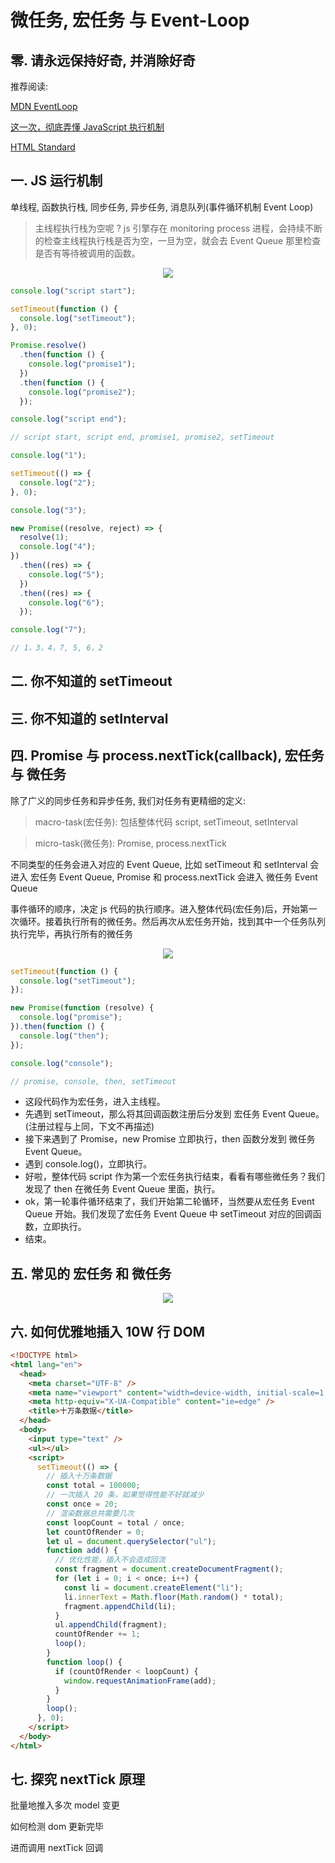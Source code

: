 # 微任务, 宏任务 与 Event-Loop

## 零. 请永远保持好奇, 并消除好奇

推荐阅读:

[MDN EventLoop](https://developer.mozilla.org/zh-CN/docs/Web/JavaScript/EventLoop)

[这一次，彻底弄懂 JavaScript 执行机制](https://juejin.im/post/6844903512845860872)

[HTML Standard ](https://html.spec.whatwg.org/multipage/webappapis.html)

## 一. JS 运行机制

单线程, 函数执行栈, 同步任务, 异步任务, 消息队列(事件循环机制 Event Loop)

> 主线程执行栈为空呢 ? js 引擎存在 monitoring process 进程，会持续不断的检查主线程执行栈是否为空，一旦为空，就会去 Event Queue 那里检查是否有等待被调用的函数。

<p align="center"><img src=https://linmingdao.github.io/blog/assets/tech/003002_00.jpg></p>

```js
console.log("script start");

setTimeout(function () {
  console.log("setTimeout");
}, 0);

Promise.resolve()
  .then(function () {
    console.log("promise1");
  })
  .then(function () {
    console.log("promise2");
  });

console.log("script end");

// script start, script end, promise1, promise2, setTimeout
```

```js
console.log("1");

setTimeout(() => {
  console.log("2");
}, 0);

console.log("3");

new Promise((resolve, reject) => {
  resolve(1);
  console.log("4");
})
  .then((res) => {
    console.log("5");
  })
  .then((res) => {
    console.log("6");
  });

console.log("7");

// 1，3，4，7, 5, 6，2
```

## 二. 你不知道的 setTimeout

## 三. 你不知道的 setInterval

## 四. Promise 与 process.nextTick(callback), 宏任务 与 微任务

除了广义的同步任务和异步任务, 我们对任务有更精细的定义:

> macro-task(宏任务): 包括整体代码 script, setTimeout, setInterval

> micro-task(微任务): Promise, process.nextTick

不同类型的任务会进入对应的 Event Queue, 比如 setTimeout 和 setInterval 会进入 宏任务 Event Queue, Promise 和 process.nextTick 会进入 微任务 Event Queue

事件循环的顺序，决定 js 代码的执行顺序。进入整体代码(宏任务)后，开始第一次循环。接着执行所有的微任务。然后再次从宏任务开始，找到其中一个任务队列执行完毕，再执行所有的微任务

<p align="center"><img src=https://linmingdao.github.io/blog/assets/tech/003002_01.jpg></p>

```js
setTimeout(function () {
  console.log("setTimeout");
});

new Promise(function (resolve) {
  console.log("promise");
}).then(function () {
  console.log("then");
});

console.log("console");

// promise, console, then, setTimeout
```

- 这段代码作为宏任务，进入主线程。
- 先遇到 setTimeout，那么将其回调函数注册后分发到 宏任务 Event Queue。(注册过程与上同，下文不再描述)
- 接下来遇到了 Promise，new Promise 立即执行，then 函数分发到 微任务 Event Queue。
- 遇到 console.log()，立即执行。
- 好啦，整体代码 script 作为第一个宏任务执行结束，看看有哪些微任务？我们发现了 then 在微任务 Event Queue 里面，执行。
- ok，第一轮事件循环结束了，我们开始第二轮循环，当然要从宏任务 Event Queue 开始。我们发现了宏任务 Event Queue 中 setTimeout 对应的回调函数，立即执行。
- 结束。

## 五. 常见的 宏任务 和 微任务

<p align="center"><img src=https://linmingdao.github.io/blog/assets/tech/003002_02.jpg></p>

## 六. 如何优雅地插入 10W 行 DOM

```html
<!DOCTYPE html>
<html lang="en">
  <head>
    <meta charset="UTF-8" />
    <meta name="viewport" content="width=device-width, initial-scale=1.0" />
    <meta http-equiv="X-UA-Compatible" content="ie=edge" />
    <title>十万条数据</title>
  </head>
  <body>
    <input type="text" />
    <ul></ul>
    <script>
      setTimeout(() => {
        // 插入十万条数据
        const total = 100000;
        // 一次插入 20 条，如果觉得性能不好就减少
        const once = 20;
        // 渲染数据总共需要几次
        const loopCount = total / once;
        let countOfRender = 0;
        let ul = document.querySelector("ul");
        function add() {
          // 优化性能，插入不会造成回流
          const fragment = document.createDocumentFragment();
          for (let i = 0; i < once; i++) {
            const li = document.createElement("li");
            li.innerText = Math.floor(Math.random() * total);
            fragment.appendChild(li);
          }
          ul.appendChild(fragment);
          countOfRender += 1;
          loop();
        }
        function loop() {
          if (countOfRender < loopCount) {
            window.requestAnimationFrame(add);
          }
        }
        loop();
      }, 0);
    </script>
  </body>
</html>
```

## 七. 探究 nextTick 原理

批量地推入多次 model 变更

如何检测 dom 更新完毕

进而调用 nextTick 回调

